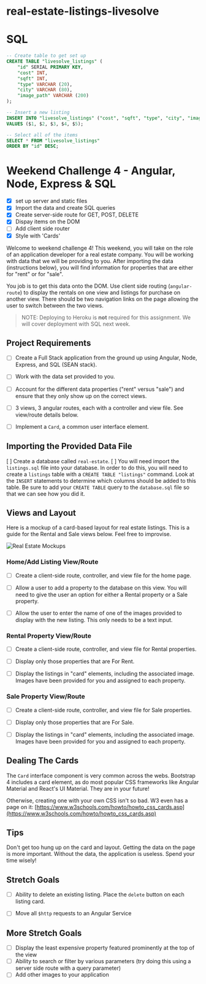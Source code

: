 # real-estate-listings-livesolve

# SQL
```SQL
-- Create table to get set up
CREATE TABLE "livesolve_listings" (
    "id" SERIAL PRIMARY KEY,
    "cost" INT,
    "sqft" INT,
    "type" VARCHAR (20),
    "city" VARCHAR (80),
    "image_path" VARCHAR (200)
);

-- Insert a new listing
INSERT INTO "livesolve_listings" ("cost", "sqft", "type", "city", "image_path")
VALUES ($1, $2, $3, $4, $5);

-- Select all of the items
SELECT * FROM "livesolve_listings"
ORDER BY "id" DESC;

```



# Weekend Challenge 4 - Angular, Node, Express & SQL
- [x] set up server and static files
- [x] Import the data and create SQL queries
- [x] Create server-side route for GET, POST, DELETE
- [x] Dispay items on the DOM
- [ ] Add client side router
- [x] Style with 'Cards'

Welcome to weekend challenge 4! This weekend, you will take on the role of an application developer for a real estate company. You will be working with data that we will be providing to you. After importing the data (instructions below), you will find information for properties that are either for "rent" or for "sale".

You job is to get this data onto the DOM. Use client side routing (`angular-route`) to display the rentals on one view and listings for purchase on another view. There should be two navigation links on the page allowing the user to switch between the two views.

> NOTE: Deploying to Heroku is **not** required for this assignment. We will cover deployment with SQL next week.

## Project Requirements

- [  ] Create a Full Stack application from the ground up using Angular, Node, Express, and SQL (SEAN stack).
- [  ] Work with the data set provided to you.
- [  ] Account for the different data properties ("rent" versus "sale") and ensure that they only show up on the correct views.
- [  ] 3 views, 3 angular routes, each with a controller and view file. See view/route details below.
- [  ] Implement a `Card`, a common user interface element.
 

## Importing the Provided Data File

[  ] Create a database called `real-estate`. 
[  ] You will need import the `listings.sql` file into your database. In order to do this, you will need to create a `listings` table with a `CREATE TABLE "listings"` command. Look at the `INSERT` statements to determine which columns should be added to this table. Be sure to add your `CREATE TABLE` query to the `database.sql` file so that we can see how you did it.


## Views and Layout

Here is a mockup of a card-based layout for real estate listings. This is a guide for the Rental and Sale views below. Feel free to improvise.

![Real Estate Mockups](RealEstate-mockups.jpg)


### Home/Add Listing View/Route

- [  ] Create a client-side route, controller, and view file for the home page.
- [  ] Allow a user to add a property to the database on this view. You will need to give the user an option for either a Rental property or a Sale property.
- [  ] Allow the user to enter the name of one of the images provided to display with the new listing. This only needs to be a text input.


### Rental Property View/Route

- [  ] Create a client-side route, controller, and view file for Rental properties.
- [  ] Display only those properties that are For Rent.
- [  ] Display the listings in "card" elements, including the associated image. Images have been provided for you and assigned to each property.


### Sale Property View/Route

- [  ] Create a client-side route, controller, and view file for Sale properties.
- [  ] Display only those properties that are For Sale.
- [  ] Display the listings in "card" elements, including the associated image. Images have been provided for you and assigned to each property.


## Dealing The Cards

The `Card` interface component is very common across the webs. Bootstrap 4 includes a card element, as do most popular CSS frameworks like Angular Material and React's UI Material. They are in your future!

Otherwise, creating one with your own CSS isn't so bad. W3 even has a page on it: [https://www.w3schools.com/howto/howto_css_cards.asp](https://www.w3schools.com/howto/howto_css_cards.asp)


## Tips

Don't get too hung up on the card and layout. Getting the data on the page is more important. Without the data, the application is useless. Spend your time wisely!


## Stretch Goals

- [  ] Ability to delete an existing listing. Place the `delete` button on each listing card.
- [  ] Move all `$http` requests to an Angular Service


## More Stretch Goals

- [ ] Display the least expensive property featured prominently at the top of the view
- [ ] Ability to search or filter by various parameters (try doing this using a server side route with a query parameter)
- [ ] Add other images to your application
